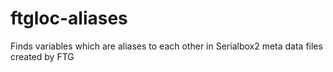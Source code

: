 # ftgloc-aliases
Finds variables which are aliases to each other in Serialbox2 meta data files created by FTG
